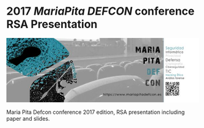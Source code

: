 # 2017 *MariaPita DEFCON* conference RSA Presentation

![Conference banner](img/banner.jpg)

Maria Pita Defcon conference 2017 edition, RSA presentation including paper and slides.
